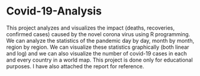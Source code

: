 # Covid-19-Analysis
This project analyzes and visualizes the impact (deaths,
recoveries, confirmed cases) caused by the novel corona virus using R programming. 
We can analyze the statistics of the pandemic day by day, month by month, region by region. We can 
visualize these statistics graphically (both linear and log) and we can 
also visualize the number of covid-19 cases in each and every country in a world map.
This project is done only for educational purposes. I have also attached the report for reference.
